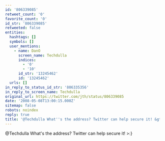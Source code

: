 ```yaml
---
id: '806339085'
retweet_count: '0'
favorite_count: '0'
id_str: '806339085'
retweeted: false
entities:
  hashtags: []
  symbols: []
  user_mentions:
    - name: DanO
      screen_name: Techdulla
      indices:
        - '0'
        - '10'
      id_str: '13245462'
      id: '13245462'
  urls: []
in_reply_to_status_id_str: '806335356'
in_reply_to_screen_name: Techdulla
original_url: https://twitter.com/jth/status/806339085
date: '2008-05-08T13:00:15.000Z'
sitemap: false
robots: noindex
reply: true
title: '@Techdulla What''s the address? Twitter can help secure it! &gt;:}'
---
```


@Techdulla What's the address? Twitter can help secure it! &gt;:}